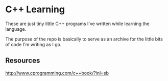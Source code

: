 # C++ Learning

These are just tiny little C++ programs I've written while learning the language.

The purpose of the repo is basically to serve as an archive for the little bits of 
code I'm writing as I go.

## Resources

http://www.cprogramming.com/c++book/?inl=sb
